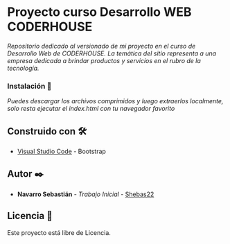 # Proyecto curso Desarrollo WEB CODERHOUSE

_Repositorio dedicado al versionado de mi proyecto en el curso de Desarrollo Web de CODERHOUSE._
_La temática del sitio representa a una empresa dedicada a brindar productos y servicios en el rubro de la tecnología._

### Instalación 🔧

_Puedes descargar los archivos comprimidos y luego extraerlos localmente, solo resta ejecutar el index.html con tu navegador favorito_


## Construido con 🛠️

* [Visual Studio Code](http://www.dropwizard.io/1.0.2/docs/) - Bootstrap


## Autor ✒️

* **Navarro Sebastián** - *Trabajo Inicial* - [Shebas22](https://github.com/Shebas22)


## Licencia 📄

Este proyecto está libre de Licencia.


